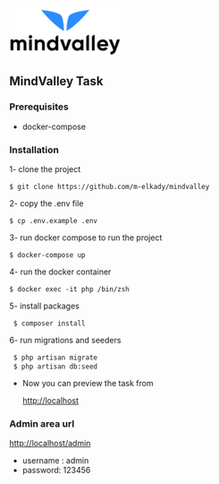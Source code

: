 ![Alt text](public/admin/img/logo.png?raw=true "Title")

## MindValley Task

### Prerequisites

* docker-compose

### Installation 
 
 1- clone the project
 
    $ git clone https://github.com/m-elkady/mindvalley
 
 2- copy the .env file 
 
    $ cp .env.example .env
 
 3- run docker compose to run the project
    
    $ docker-compose up
 
 4- run the docker container 
 
    $ docker exec -it php /bin/zsh
    
 5- install packages 
  
     $ composer install
  
 6- run migrations and seeders
  
     $ php artisan migrate
     $ php artisan db:seed
    
* Now you can preview the task from 

    [http://localhost](http://localhost) 

### Admin area url 

[http://localhost/admin](http://localhost/admin)

* username : admin
* password: 123456

